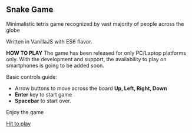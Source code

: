 ## Snake Game
Minimalistic tetris game recognized by vast majority of people across the globe

Written in VanillaJS with ES6 flavor. 

**HOW TO PLAY**
The game has been released for only PC/Laptop platforms only. With the development and support, the availability to play on smartphones is going to be added soon.

Basic controls guide:
* Arrow buttons to move across the board **Up, Left, Right, Down**
* **Enter** key to start game
* **Spacebar** to start over.

Enjoy the game

[Hit to play]()
